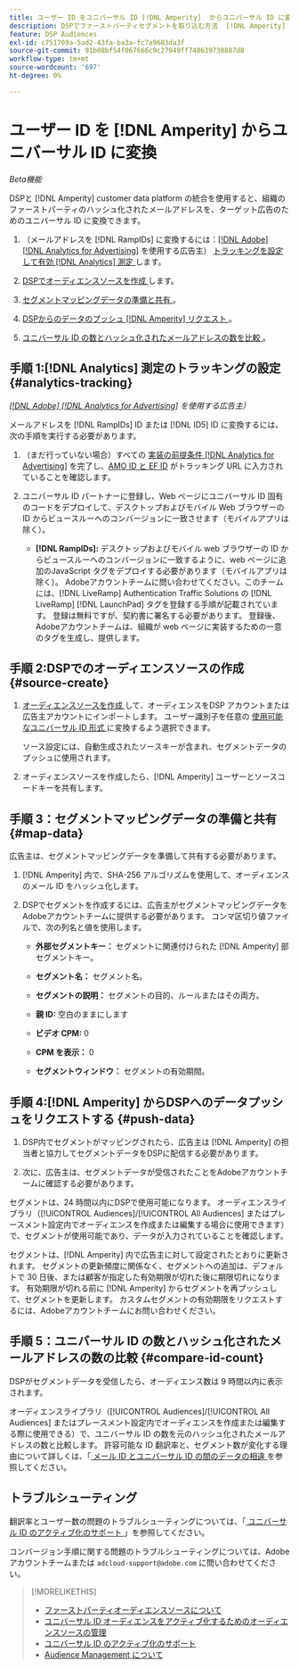 ```yaml
---
title: ユーザー ID をユニバーサル ID [!DNL Amperity]  からユニバーサル ID に変換
description: DSPでファーストパーティセグメントを取り込む方法  [!DNL Amperity]  説明します。
feature: DSP Audiences
exl-id: c751709a-5ad2-43fa-ba3a-fc7a9683da3f
source-git-commit: 91b08bf54f067666c9c27949ff740639738887d0
workflow-type: tm+mt
source-wordcount: '697'
ht-degree: 0%

---
```


# ユーザー ID を [!DNL Amperity] からユニバーサル ID に変換

*Beta機能*

DSPと [!DNL Amperity] customer data platform の統合を使用すると、組織のファーストパーティのハッシュ化されたメールアドレスを、ターゲット広告のためのユニバーサル ID に変換できます。

1. （メールアドレスを [!DNL RampIDs]<!-- or [!DNL ID5] IDs --> に変換するには：[[!DNL Adobe] [!DNL Analytics for Advertising]](/help/integrations/analytics/overview.md) を使用する広告主） [ トラッキングを設定して有効  [!DNL Analytics]  測定 ](#analytics-tracking) します。

1. [DSPでオーディエンスソースを作成 ](#source-create) します。

1. [ セグメントマッピングデータの準備と共有 ](#map-data)。

1. [DSPからのデータのプッシュ  [!DNL Amperity]  リクエスト ](#push-data)。

1. [ ユニバーサル ID の数とハッシュ化されたメールアドレスの数を比較 ](#compare-id-count)。

## 手順 1:[!DNL Analytics] 測定のトラッキングの設定 {#analytics-tracking}

*[[!DNL Adobe] [!DNL Analytics for Advertising]](/help/integrations/analytics/overview.md) を使用する広告主）*

メールアドレスを [!DNL RampIDs] ID または [!DNL ID5] ID に変換するには、次の手順を実行する必要があります。

1. （まだ行っていない場合）すべての [ 実装の前提条件  [!DNL Analytics for Advertising]](/help/integrations/analytics/prerequisites.md) を完了し、[AMO ID と EF ID](/help/integrations/analytics/ids.md) がトラッキング URL に入力されていることを確認します。

1. ユニバーサル ID パートナーに登録し、Web ページにユニバーサル ID 固有のコードをデプロイして、デスクトップおよびモバイル Web ブラウザーの ID からビュースルーへのコンバージョンに一致させます（モバイルアプリは除く）。

   * **[!DNL RampIDs]:** デスクトップおよびモバイル web ブラウザーの ID からビュースルーへのコンバージョンに一致するように、web ページに追加のJavaScript タグをデプロイする必要があります（モバイルアプリは除く）。 Adobeアカウントチームに問い合わせてください。このチームには、[!DNL LiveRamp] Authentication Traffic Solutions の [!DNL LiveRamp] [!DNL LaunchPad] タグを登録する手順が記載されています。 登録は無料ですが、契約書に署名する必要があります。 登録後、Adobeアカウントチームは、組織が web ページに実装するための一意のタグを生成し、提供します。

## 手順 2:DSPでのオーディエンスソースの作成 {#source-create}

1. [ オーディエンスソースを作成 ](source-manage.md) して、オーディエンスをDSP アカウントまたは広告主アカウントにインポートします。 ユーザー識別子を任意の [ 使用可能なユニバーサル ID 形式 ](source-about.md) に変換するよう選択できます。

   ソース設定には、自動生成されたソースキーが含まれ、セグメントデータのプッシュに使用されます。

1. オーディエンスソースを作成したら、[!DNL Amperity] ユーザーとソースコードキーを共有します。

## 手順 3：セグメントマッピングデータの準備と共有 {#map-data}

広告主は、セグメントマッピングデータを準備して共有する必要があります。

1. [!DNL Amperity] 内で、SHA-256 アルゴリズムを使用して、オーディエンスのメール ID をハッシュ化します。

1. DSPでセグメントを作成するには、広告主がセグメントマッピングデータをAdobeアカウントチームに提供する必要があります。 コンマ区切り値ファイルで、次の列名と値を使用します。

   * **外部セグメントキー：** セグメントに関連付けられた [!DNL Amperity] 部セグメントキー。

   * **セグメント名：** セグメント名。

   * **セグメントの説明：** セグメントの目的、ルールまたはその両方。

   * **親 ID:** 空白のままにします

   * **ビデオ CPM:** 0

   * **CPM を表示：** 0

   * **セグメントウィンドウ：** セグメントの有効期間。

## 手順 4:[!DNL Amperity] からDSPへのデータプッシュをリクエストする {#push-data}

1. DSP内でセグメントがマッピングされたら、広告主は [!DNL Amperity] の担当者と協力してセグメントデータをDSPに配信する必要があります。

1. 次に、広告主は、セグメントデータが受信されたことをAdobeアカウントチームに確認する必要があります。

セグメントは、24 時間以内にDSPで使用可能になります。 オーディエンスライブラリ（[!UICONTROL Audiences]/[!UICONTROL All Audiences] またはプレースメント設定内でオーディエンスを作成または編集する場合に使用できます）で、セグメントが使用可能であり、データが入力されていることを確認します。

セグメントは、[!DNL Amperity] 内で広告主に対して設定されたとおりに更新されます。 セグメントの更新頻度に関係なく、セグメントへの追加は、デフォルトで 30 日後、または顧客が指定した有効期限が切れた後に期限切れになります。 有効期限が切れる前に [!DNL Amperity] からセグメントを再プッシュして、セグメントを更新します。 カスタムセグメントの有効期限をリクエストするには、Adobeアカウントチームにお問い合わせください。

## 手順 5：ユニバーサル ID の数とハッシュ化されたメールアドレスの数の比較 {#compare-id-count}

DSPがセグメントデータを受信したら、オーディエンス数は 9 時間以内に表示されます。

オーディエンスライブラリ（[!UICONTROL Audiences]/[!UICONTROL All Audiences] またはプレースメント設定内でオーディエンスを作成または編集する際に使用できる）で、ユニバーサル ID の数を元のハッシュ化されたメールアドレスの数と比較します。 許容可能な ID 翻訳率と、セグメント数が変化する理由について詳しくは、「[ メール ID とユニバーサル ID の間のデータの相違 ](#universal-ids-data-variances) を参照してください。

## トラブルシューティング

翻訳率とユーザー数の問題のトラブルシューティングについては、「[ ユニバーサル ID のアクティブ化のサポート ](/help/dsp/audiences/universal-ids.md)」を参照してください。

コンバージョン手順に関する問題のトラブルシューティングについては、Adobeアカウントチームまたは `adcloud-support@adobe.com` に問い合わせてください。

>[!MORELIKETHIS]
>
>* [ ファーストパーティオーディエンスソースについて ](/help/dsp/audiences/sources/source-about.md)
>* [ ユニバーサル ID オーディエンスをアクティブ化するためのオーディエンスソースの管理 ](source-manage.md)
>* [ ユニバーサル ID のアクティブ化のサポート ](/help/dsp/audiences/universal-ids.md)
>* [Audience Management について ](/help/dsp/audiences/audience-about.md)

